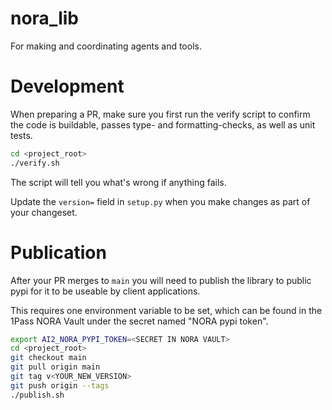 # nora_lib

For making and coordinating agents and tools.

# Development

When preparing a PR, make sure you first run the verify script
to confirm the code is buildable, passes type- and formatting-checks,
as well as unit tests.

```bash
cd <project_root>
./verify.sh
```

The script will tell you what's wrong if anything fails.

Update the `version=` field in `setup.py` when you make changes
as part of your changeset.

# Publication

After your PR merges to `main` you will need to publish
the library to public pypi for it to be useable by client applications.

This requires one environment variable to be set, which can be found in
the 1Pass NORA Vault under the secret named "NORA pypi token".

```bash
export AI2_NORA_PYPI_TOKEN=<SECRET IN NORA VAULT>
cd <project_root>
git checkout main
git pull origin main
git tag v<YOUR_NEW_VERSION>
git push origin --tags
./publish.sh
```
